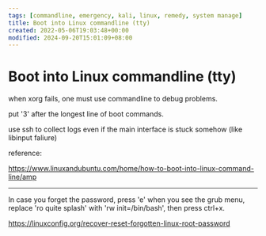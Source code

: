 ```yaml
---
tags: [commandline, emergency, kali, linux, remedy, system manage]
title: Boot into Linux commandline (tty)
created: 2022-05-06T19:03:48+00:00
modified: 2024-09-20T15:01:09+08:00
---
```


# Boot into Linux commandline (tty)

when xorg fails, one must use commandline to debug problems.

put '3' after the longest line of boot commands.

use ssh to collect logs even if the main interface is stuck somehow (like libinput faliure)

reference:

https://www.linuxandubuntu.com/home/how-to-boot-into-linux-command-line/amp

---

In case you forget the password, press 'e' when you see the grub menu, replace 'ro quite splash' with 'rw init=/bin/bash', then press ctrl+x.

https://linuxconfig.org/recover-reset-forgotten-linux-root-password

